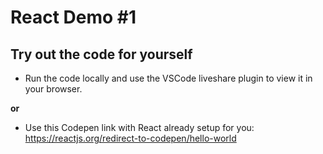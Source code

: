 # React Demo #1

## Try out the code for yourself

- Run the code locally and use the VSCode liveshare plugin to view it in your browser.

**or**

- Use this Codepen link with React already setup for you: https://reactjs.org/redirect-to-codepen/hello-world
